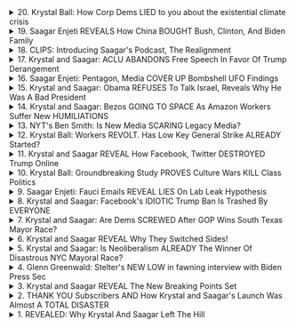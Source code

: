 <details>
<summary>20. Krystal Ball: How Corp Dems LIED to you about the existential climate crisis</summary><br>

<a href="https://www.youtube.com/watch?v=Pub1fu7S5Zk" target="_blank">
    <img src="https://img.youtube.com/vi/Pub1fu7S5Zk/maxresdefault.jpg" 
        alt="[Youtube]" width="200">
</a>

# Krystal Ball: How Corp Dems LIED to you about the existential climate crisis


</details>

<details>
<summary>19. Saagar Enjeti REVEALS How China BOUGHT Bush, Clinton, And Biden Family</summary><br>

<a href="https://www.youtube.com/watch?v=Iefhq0IleGU" target="_blank">
    <img src="https://img.youtube.com/vi/Iefhq0IleGU/maxresdefault.jpg" 
        alt="[Youtube]" width="200">
</a>

# Saagar Enjeti REVEALS How China BOUGHT Bush, Clinton, And Biden Family


</details>

<details>
<summary>18. CLIPS: Introducing Saagar's Podcast, The Realignment</summary><br>

<a href="https://www.youtube.com/watch?v=XuDcpUnTg_Q" target="_blank">
    <img src="https://img.youtube.com/vi/XuDcpUnTg_Q/maxresdefault.jpg" 
        alt="[Youtube]" width="200">
</a>

# CLIPS: Introducing Saagar's Podcast, The Realignment


</details>

<details>
<summary>17. Krystal and Saagar: ACLU ABANDONS Free Speech In Favor Of Trump Derangement</summary><br>

<a href="https://www.youtube.com/watch?v=tK_MySaK5Ro" target="_blank">
    <img src="https://img.youtube.com/vi/tK_MySaK5Ro/maxresdefault.jpg" 
        alt="[Youtube]" width="200">
</a>

# Krystal and Saagar: ACLU ABANDONS Free Speech In Favor Of Trump Derangement


</details>

<details>
<summary>16. Saagar Enjeti: Pentagon, Media COVER UP Bombshell UFO Findings</summary><br>

<a href="https://www.youtube.com/watch?v=u5IIhqsoK_o" target="_blank">
    <img src="https://img.youtube.com/vi/u5IIhqsoK_o/maxresdefault.jpg" 
        alt="[Youtube]" width="200">
</a>

# Saagar Enjeti: Pentagon, Media COVER UP Bombshell UFO Findings


</details>

<details>
<summary>15. Krystal and Saagar: Obama REFUSES To Talk Israel, Reveals Why He Was A Bad President</summary><br>

<a href="https://www.youtube.com/watch?v=rC99VT9qgz0" target="_blank">
    <img src="https://img.youtube.com/vi/rC99VT9qgz0/maxresdefault.jpg" 
        alt="[Youtube]" width="200">
</a>

# Krystal and Saagar: Obama REFUSES To Talk Israel, Reveals Why He Was A Bad President


</details>

<details>
<summary>14. Krystal and Saagar: Bezos GOING TO SPACE As Amazon Workers Suffer New HUMILIATIONS</summary><br>

<a href="https://www.youtube.com/watch?v=S0uiV8HZSbo" target="_blank">
    <img src="https://img.youtube.com/vi/S0uiV8HZSbo/maxresdefault.jpg" 
        alt="[Youtube]" width="200">
</a>

# Krystal and Saagar: Bezos GOING TO SPACE As Amazon Workers Suffer New HUMILIATIONS


</details>

<details>
<summary>13. NYT's Ben Smith: Is New Media SCARING Legacy Media?</summary><br>

<a href="https://www.youtube.com/watch?v=kymQkvEleyg" target="_blank">
    <img src="https://img.youtube.com/vi/kymQkvEleyg/maxresdefault.jpg" 
        alt="[Youtube]" width="200">
</a>

# NYT's Ben Smith: Is New Media SCARING Legacy Media?


</details>

<details>
<summary>12. Krystal Ball: Workers REVOLT. Has Low Key General Strike ALREADY Started?</summary><br>

<a href="https://www.youtube.com/watch?v=kLtRRMC-mRM" target="_blank">
    <img src="https://img.youtube.com/vi/kLtRRMC-mRM/maxresdefault.jpg" 
        alt="[Youtube]" width="200">
</a>

# Krystal Ball: Workers REVOLT. Has Low Key General Strike ALREADY Started?


</details>

<details>
<summary>11. Krystal and Saagar REVEAL How Facebook, Twitter DESTROYED Trump Online</summary><br>

<a href="https://www.youtube.com/watch?v=9I0-B7RU5Js" target="_blank">
    <img src="https://img.youtube.com/vi/9I0-B7RU5Js/maxresdefault.jpg" 
        alt="[Youtube]" width="200">
</a>

# Krystal and Saagar REVEAL How Facebook, Twitter DESTROYED Trump Online


</details>

<details>
<summary>10. Krystal Ball: Groundbreaking Study PROVES Culture Wars KILL Class Politics</summary><br>

<a href="https://www.youtube.com/watch?v=qo-NjasArkQ" target="_blank">
    <img src="https://img.youtube.com/vi/qo-NjasArkQ/maxresdefault.jpg" 
        alt="[Youtube]" width="200">
</a>

# Krystal Ball: Groundbreaking Study PROVES Culture Wars KILL Class Politics


</details>

<details>
<summary>9. Saagar Enjeti: Fauci Emails REVEAL LIES On Lab Leak Hypothesis</summary><br>

<a href="https://www.youtube.com/watch?v=cxtzHfmnG7U" target="_blank">
    <img src="https://img.youtube.com/vi/cxtzHfmnG7U/maxresdefault.jpg" 
        alt="[Youtube]" width="200">
</a>

# Saagar Enjeti: Fauci Emails REVEAL LIES On Lab Leak Hypothesis


</details>

<details>
<summary>8. Krystal and Saagar: Facebook's IDIOTIC Trump Ban Is Trashed By EVERYONE</summary><br>

<a href="https://www.youtube.com/watch?v=YAPsHAz1O6I" target="_blank">
    <img src="https://img.youtube.com/vi/YAPsHAz1O6I/maxresdefault.jpg" 
        alt="[Youtube]" width="200">
</a>

# Krystal and Saagar: Facebook's IDIOTIC Trump Ban Is Trashed By EVERYONE


</details>

<details>
<summary>7. Krystal and Saagar: Are Dems SCREWED After GOP Wins South Texas Mayor Race?</summary><br>

<a href="https://www.youtube.com/watch?v=E25V0iIkw2w" target="_blank">
    <img src="https://img.youtube.com/vi/E25V0iIkw2w/maxresdefault.jpg" 
        alt="[Youtube]" width="200">
</a>

# Krystal and Saagar: Are Dems SCREWED After GOP Wins South Texas Mayor Race?


</details>

<details>
<summary>6. Krystal and Saagar REVEAL Why They Switched Sides!</summary><br>

<a href="https://www.youtube.com/watch?v=Wgltm0KPoa8" target="_blank">
    <img src="https://img.youtube.com/vi/Wgltm0KPoa8/maxresdefault.jpg" 
        alt="[Youtube]" width="200">
</a>

# Krystal and Saagar REVEAL Why They Switched Sides!


</details>

<details>
<summary>5. Krystal and Saagar: Is Neoliberalism ALREADY The Winner Of Disastrous NYC Mayoral Race?</summary><br>

<a href="https://www.youtube.com/watch?v=8tEey_QPZbU" target="_blank">
    <img src="https://img.youtube.com/vi/8tEey_QPZbU/maxresdefault.jpg" 
        alt="[Youtube]" width="200">
</a>

# Krystal and Saagar: Is Neoliberalism ALREADY The Winner Of Disastrous NYC Mayoral Race?


</details>

<details>
<summary>4. Glenn Greenwald: Stelter's NEW LOW in fawning interview with Biden Press Sec</summary><br>

<a href="https://www.youtube.com/watch?v=3VTb8FLnqEE" target="_blank">
    <img src="https://img.youtube.com/vi/3VTb8FLnqEE/maxresdefault.jpg" 
        alt="[Youtube]" width="200">
</a>

# Glenn Greenwald: Stelter's NEW LOW in fawning interview with Biden Press Sec


</details>

<details>
<summary>3. Krystal and Saagar REVEAL The New Breaking Points Set</summary><br>

<a href="https://www.youtube.com/watch?v=_X_CLiq0tw0" target="_blank">
    <img src="https://img.youtube.com/vi/_X_CLiq0tw0/maxresdefault.jpg" 
        alt="[Youtube]" width="200">
</a>

# Krystal and Saagar REVEAL The New Breaking Points Set


</details>

<details>
<summary>2. THANK YOU Subscribers AND How Krystal and Saagar's Launch Was Almost A TOTAL DISASTER</summary><br>

<a href="https://www.youtube.com/watch?v=Gm2b6Xv-uz0" target="_blank">
    <img src="https://img.youtube.com/vi/Gm2b6Xv-uz0/maxresdefault.jpg" 
        alt="[Youtube]" width="200">
</a>

# THANK YOU Subscribers AND How Krystal and Saagar's Launch Was Almost A TOTAL DISASTER


</details>

<details>
<summary>1. REVEALED: Why Krystal And Saagar Left The Hill</summary><br>

<a href="https://www.youtube.com/watch?v=GoVCb-Gsj68" target="_blank">
    <img src="https://img.youtube.com/vi/GoVCb-Gsj68/maxresdefault.jpg" 
        alt="[Youtube]" width="200">
</a>

# REVEALED: Why Krystal And Saagar Left The Hill


</details>

